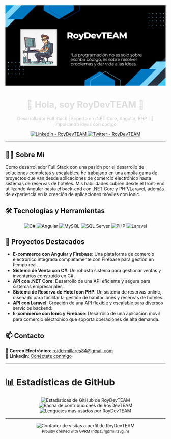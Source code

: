 <div align="center">
  <img src="https://github.com/RoyDevTEAM/RoyDevTEAM/blob/991be6c211ccf736107350c6335791231602c1d3/Blue%20White%20Geometric%20Business%20Blog%20Banner.png" alt="Banner de RoyDevTEAM" width="800px">
</div>



<h1 align="center" style="color: #ddd;">🌟 Hola, soy RoyDevTEAM 🌟</h1>
<p align="center" style="color: #ccc;">Desarrollador Full Stack | Experto en .NET Core, Angular, PHP | 🚀 Impulsando ideas con código</p>

<p align="center">
  <!-- Redes sociales -->
  <a href="https://linkedin.com/in/roydevteam">
    <img alt="LinkedIn - RoyDevTEAM" src="https://img.shields.io/badge/LinkedIn-RoyDevTEAM-blue?style=flat&logo=linkedin&logoColor=white">
  </a>
  <a href="https://twitter.com/roydevteam">
    <img alt="Twitter - RoyDevTEAM" src="https://img.shields.io/badge/Twitter-RoyDevTEAM-blue?style=flat&logo=twitter&logoColor=white">
  </a>
</p>

---

## 👨‍💻 Sobre Mí

Como desarrollador Full Stack con una pasión por el desarrollo de soluciones completas y escalables, he trabajado en una amplia gama de proyectos que van desde aplicaciones de comercio electrónico hasta sistemas de reservas de hoteles. Mis habilidades cubren desde el front-end utilizando Angular hasta el back-end con .NET Core y PHP/Laravel, además de experiencia en la creación de aplicaciones móviles con Ionic.

## 🛠 Tecnologías y Herramientas

<div align="center">
  <img src="https://img.icons8.com/color/48/000000/c-sharp-logo.png" alt="C#" width="40" height="40"/>
  <img src="https://img.icons8.com/color/48/000000/angularjs.png" alt="Angular" width="40" height="40"/>
  <img src="https://img.icons8.com/fluency/48/000000/mysql-logo.png" alt="MySQL" width="48" height="48"/>
  <img src="https://img.icons8.com/color/48/000000/microsoft-sql-server.png" alt="SQL Server" width="48" height="48"/>
  <img src="https://img.icons8.com/color/48/000000/php.png" alt="PHP" width="40" height="40"/>
  <img src="https://img.icons8.com/fluency/48/000000/laravel.png" alt="Laravel" width="40" height="40"/>
</div>

## 🚀 Proyectos Destacados

- **E-commerce con Angular y Firebase**: Una plataforma de comercio electrónico integrada completamente con Firebase para gestión en tiempo real.
- **Sistema de Venta con C#**: Un robusto sistema para gestionar ventas y inventarios construido en C#.
- **API con .NET Core**: Desarrollo de una API eficiente y segura para sistemas empresariales.
- **Sistema de Reserva de Hotel con PHP**: Un sistema de reservas online, diseñado para facilitar la gestión de habitaciones y reservas de hoteles.
- **API con Laravel**: Creación de una API flexible y escalable para diversos servicios backend.
- **E-commerce con Ionic y Firebase**: Desarrollo de una aplicación móvil para comercio electrónico que soporta operaciones de alta demanda.

## 📫 Contacto

📧 **Correo Electrónico**: [roidermillares84@gmail.com](mailto:roidermillares84@gmail.com)  
💼 **LinkedIn**: [Conéctate conmigo](https://linkedin.com/in/roydevteam)

---

# 📊 Estadísticas de GitHub

<div align="center">
  
  <!-- Estadísticas de commits, contribuciones, etc. -->
  <img src="https://github-readme-stats.vercel.app/api?username=RoyDevTEAM&theme=dark&hide_border=false&include_all_commits=false&count_private=false" alt="Estadísticas de GitHub de RoyDevTEAM">
  <br/>
  
  <!-- Racha de contribuciones -->
  <img src="https://github-readme-streak-stats.herokuapp.com/?user=RoyDevTEAM&theme=dark&hide_border=false" alt="Racha de contribuciones de RoyDevTEAM">
  <br/>
  
  <!-- Lenguajes más usados -->
  <img src="https://github-readme-stats.vercel.app/api/top-langs/?username=RoyDevTEAM&theme=dark&hide_border=false&include_all_commits=false&count_private=false&layout=compact" alt="Lenguajes más usados por RoyDevTEAM">

</div>

---

<!-- Contador de visitas -->
<div align="center">
  <img src="https://visitcount.itsvg.in/api?id=RoyDevTEAM&icon=6&color=0" alt="Contador de visitas a perfil de RoyDevTEAM">
</div>

<!-- Nota sobre la herramienta utilizada para crear el README -->
<div align="center">
  <small>Proudly created with GPRM (https://gprm.itsvg.in)</small>
</div>
